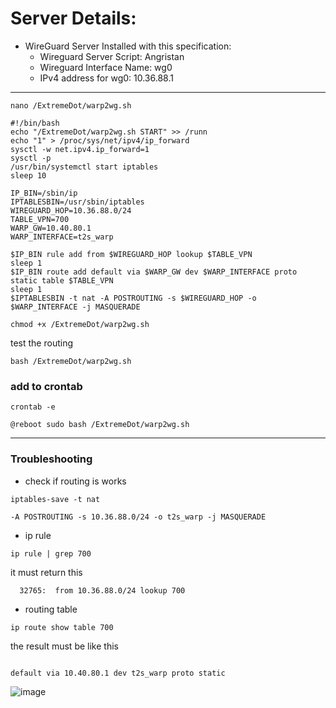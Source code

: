# Server Details:

  - WireGuard Server Installed with this specification:
    - Wireguard Server Script:   Angristan
    - Wireguard Interface Name:  wg0
    - IPv4 address for wg0:      10.36.88.1
 
 ***
 
```
nano /ExtremeDot/warp2wg.sh 
```

```
#!/bin/bash
echo "/ExtremeDot/warp2wg.sh START" >> /runn
echo "1" > /proc/sys/net/ipv4/ip_forward
sysctl -w net.ipv4.ip_forward=1
sysctl -p
/usr/bin/systemctl start iptables
sleep 10

IP_BIN=/sbin/ip
IPTABLESBIN=/usr/sbin/iptables
WIREGUARD_HOP=10.36.88.0/24
TABLE_VPN=700
WARP_GW=10.40.80.1
WARP_INTERFACE=t2s_warp

$IP_BIN rule add from $WIREGUARD_HOP lookup $TABLE_VPN
sleep 1
$IP_BIN route add default via $WARP_GW dev $WARP_INTERFACE proto static table $TABLE_VPN
sleep 1
$IPTABLESBIN -t nat -A POSTROUTING -s $WIREGUARD_HOP -o $WARP_INTERFACE -j MASQUERADE

```

```
chmod +x /ExtremeDot/warp2wg.sh 
```

test the routing

```
bash /ExtremeDot/warp2wg.sh
```

### add to crontab
```
crontab -e
```

```
@reboot sudo bash /ExtremeDot/warp2wg.sh
```

***
### Troubleshooting

  - check if routing is works

```
iptables-save -t nat
```


```
-A POSTROUTING -s 10.36.88.0/24 -o t2s_warp -j MASQUERADE
```

  - ip rule
  
  ```
  ip rule | grep 700
  ```

it must return this
  

```
  32765:  from 10.36.88.0/24 lookup 700
  ```
  
  - routing table

```
ip route show table 700

```


the result must be like this
   

```

default via 10.40.80.1 dev t2s_warp proto static

```
   
![image](https://user-images.githubusercontent.com/120102306/230673744-5cef4bf9-eb7b-411c-a67e-745e88740557.png)
